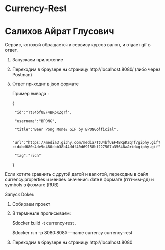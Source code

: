 # Currency-Rest

# Салихов Айрат Глусович

Cервис, который обращается к сервису курсов валют, и отдает gif в ответ.

1. Запускаем приложение
2. Переходим в браузере на страницу http://localhost:8080/ (либо через Postman)
3. Ответ приходит в json формате 
   
   Пример вывода :
   
      {
      
        "id":"TtU4bfUEF4BRpKZqrf",
        
        "username":"BPONG",
        
        "title":"Beer Pong Money GIF by BPONGofficial",
        
        "url":"https://media3.giphy.com/media/TtU4bfUEF4BRpKZqrf/giphy.gif?cid=bd680e4de9d480cbb38b44ddf40d69158bf927507a35648a&rid=giphy.gif",
        
        "tag":"rich"  
        
      } 
      
 Если хотите сравнить с другой датой и валютой, переходим в файл currency.properties и меняем значения: date в формате (гггг-мм-дд) и symbols в формате (RUB)
 
 
 Запуск Doker:
 
 1. Собираем проект 
 2. В терминале прописываем:
 
      $docker build -t currency-rest .
      
      $docker run -p 8080:8080 —name currency currency-rest
 
 3. Переходим в браузере на страницу http://localhost:8080
